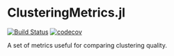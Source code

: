 # ClusteringMetrics.jl

[![Build Status](https://travis-ci.com/grero/ClusteringMetrics.jl.svg?branch=master)](https://travis-ci.com/grero/ClusteringMetrics.jl)
[![codecov](https://codecov.io/gh/grero/ClusteringMetrics.jl/branch/master/graph/badge.svg)](https://codecov.io/gh/grero/ClusteringMetrics.jl)

A set of metrics useful for comparing clustering quality.
